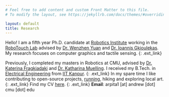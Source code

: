 ```yaml
---
# Feel free to add content and custom Front Matter to this file.
# To modify the layout, see https://jekyllrb.com/docs/themes/#overriding-theme-defaults

layout: default
title: Research
---
```

Hello! I am a fifth year Ph.D. candidate at [Robotics Institute](https://www.ri.cmu.edu/) 
working in the [RoboTouch Lab](https://labs.ri.cmu.edu/robotouch) advised by [Dr. Wenzhen Yuan](https://cs.illinois.edu/about/people/all-faculty/yuanwz) and [Dr. Ioannis Gkioulekas](https://www.cs.cmu.edu/~igkioule/). My research focuses on computer graphics and tactile sensing. 
{: .ext_link}

Previously, I completed my masters in Robotics at CMU, advised by [Dr. Katerina Fragkiadaki](https://www.cs.cmu.edu/~katef/) and [Dr. Katharina Muelling](https://sites.google.com/site/katharinamuelling/). I received my B.Tech. in [Electrical Engineering](https://www.iitk.ac.in/ee/) from [IIT Kanpur](https://www.iitk.ac.in/).
{: .ext_link}
In my spare time I like contributing to open-source projects, [running](https://www.strava.com/athletes/26782826), hiking and exploring local art.
{: .ext_link}
Find my CV [here](assets/pdfs/cv.pdf).
{: .ext_link}
**Email**: arpita1 [at] andrew [dot] cmu [dot] edu  
<!-- **Address** A423 NSH, Carnegie Mellon University, Pittsburgh, PA 15213, USA -->